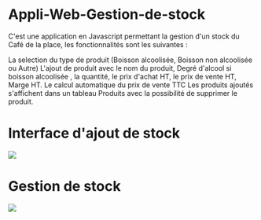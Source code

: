# Appli-Web-Gestion-de-stock
C'est une application en Javascript permettant la gestion d'un stock du Café de la place, les fonctionnalités sont les suivantes :

La selection du type de produit (Boisson alcoolisée, Boisson non alcoolisée ou Autre)
L'ajout de produit avec le nom du produit, Degré d'alcool si boisson alcoolisée , la quantité, le prix d'achat HT, le prix de vente HT, Marge HT.
Le calcul automatique du prix de vente TTC 
Les produits ajoutés s'affichent dans un tableau Produits avec la possibilité de supprimer le produit.

# Interface d'ajout de stock
<img src="https://user-images.githubusercontent.com/82309879/115144941-948c1100-a04f-11eb-8622-e85966fd62ed.png">

# Gestion de stock
<img src="https://user-images.githubusercontent.com/82309879/115145204-af12ba00-a050-11eb-9ed5-b25b3c43d913.png">


